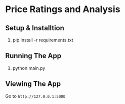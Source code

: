 # Price Ratings and Analysis

## Setup & Installtion

1. pip install -r requirements.txt


## Running The App

1. python main.py

## Viewing The App

Go to `http://127.0.0.1:5000`